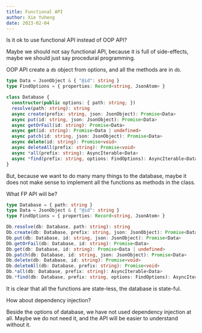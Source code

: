```yaml
---
title: Functional API
author: Xie Yuheng
date: 2023-02-04
---
```


Is it ok to use functional API instead of OOP API?

Maybe we should not say functional API,
because it is full of side-effects,
maybe we should just say procedural programming.

OOP API create a `db` object from options,
and all the methods are in `db`.

```typescript
type Data = JsonObject & { "@id": string }
type FindOptions = { properties: Record<string, JsonAtom> }

class Database {
  constructor(public options: { path: string; })
  resolve(path: string): string
  async create(prefix: string, json: JsonObject): Promise<Data>
  async put(id: string, json: JsonObject): Promise<Data>
  async getOrFail(id: string): Promise<Data>
  async get(id: string): Promise<Data | undefined>
  async patch(id: string, json: JsonObject): Promise<Data>
  async delete(id: string): Promise<void>
  async deleteAll(prefix: string): Promise<void>
  async *all(prefix: string): AsyncIterable<Data>
  async *find(prefix: string, options: FindOptions): AsyncIterable<Data>
}
```

But, because we want to do many many things to the database,
maybe it does not make sense to implement
all the functions as methods in the class.

What FP API will be?

```typescript
type Database = { path: string }
type Data = JsonObject & { "@id": string }
type FindOptions = { properties: Record<string, JsonAtom> }

Db.resolve(db: Database, path: string): string
Db.create(db: Database, prefix: string, json: JsonObject): Promise<Data>
Db.put(db: Database, id: string, json: JsonObject): Promise<Data>
Db.getOrFail(db: Database, id: string): Promise<Data>
Db.get(db: Database, id: string): Promise<Data | undefined>
Db.patch(db: Database, id: string, json: JsonObject): Promise<Data>
Db.delete(db: Database, id: string): Promise<void>
Db.deleteAll(db: Database, prefix: string): Promise<void>
Db.*all(db: Database, prefix: string): AsyncIterable<Data>
Db.*find(db: Database, prefix: string, options: FindOptions): AsyncIterable<Data>
```

It is clear that all the functions are state-less,
the database is state-ful.

How about dependency injection?

Beside the options of database,
we have not used dependency injection at all.
Maybe we do not need it, and the API will be
easier to understand without it.
